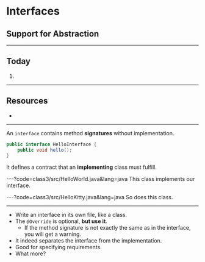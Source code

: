 # Interfaces

## Support for Abstraction



---
## Today
1.


---
## Resources
+ 


---
An `interface` contains method **signatures** without implementation.
```java
public interface HelloInterface {
	public void hello();
}
```
It defines a contract that an **implementing** class must fulfill.


---?code=class3/src/HelloWorld.java&lang=java
This class implements our interface. 


---?code=class3/src/HelloKitty.java&lang=java
So does this class. 

---
+ Write an interface in its own file, like a class.
+ The `@Override` is optional, **but use it**.
  + If the method signature is not exactly the same as in the interface, you will get a warning.
+ It indeed separates the interface from the implementation.
+ Good for specifying requirements.
+ What more?